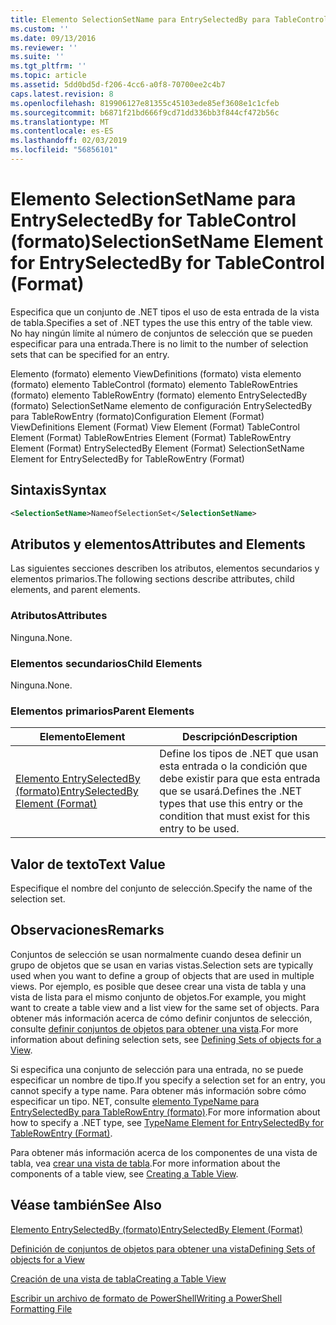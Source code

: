 ```yaml
---
title: Elemento SelectionSetName para EntrySelectedBy para TableControl (formato) | Microsoft Docs
ms.custom: ''
ms.date: 09/13/2016
ms.reviewer: ''
ms.suite: ''
ms.tgt_pltfrm: ''
ms.topic: article
ms.assetid: 5dd0bd5d-f206-4cc6-a0f8-70700ee2c4b7
caps.latest.revision: 8
ms.openlocfilehash: 819906127e81355c45103ede85ef3608e1c1cfeb
ms.sourcegitcommit: b6871f21bd666f9cd71dd336bb3f844cf472b56c
ms.translationtype: MT
ms.contentlocale: es-ES
ms.lasthandoff: 02/03/2019
ms.locfileid: "56856101"
---
```

# <a name="selectionsetname-element-for-entryselectedby-for-tablecontrol-format"></a><span data-ttu-id="b5682-102">Elemento SelectionSetName para EntrySelectedBy for TableControl (formato)</span><span class="sxs-lookup"><span data-stu-id="b5682-102">SelectionSetName Element for EntrySelectedBy for TableControl (Format)</span></span>

<span data-ttu-id="b5682-103">Especifica que un conjunto de .NET tipos el uso de esta entrada de la vista de tabla.</span><span class="sxs-lookup"><span data-stu-id="b5682-103">Specifies a set of .NET types the use this entry of the table view.</span></span> <span data-ttu-id="b5682-104">No hay ningún límite al número de conjuntos de selección que se pueden especificar para una entrada.</span><span class="sxs-lookup"><span data-stu-id="b5682-104">There is no limit to the number of selection sets that can be specified for an entry.</span></span>

<span data-ttu-id="b5682-105">Elemento (formato) elemento ViewDefinitions (formato) vista elemento (formato) elemento TableControl (formato) elemento TableRowEntries (formato) elemento TableRowEntry (formato) elemento EntrySelectedBy (formato) SelectionSetName elemento de configuración EntrySelectedBy para TableRowEntry (formato)</span><span class="sxs-lookup"><span data-stu-id="b5682-105">Configuration Element (Format) ViewDefinitions Element (Format) View Element (Format) TableControl Element (Format) TableRowEntries Element (Format) TableRowEntry Element (Format) EntrySelectedBy Element (Format) SelectionSetName Element for EntrySelectedBy for TableRowEntry (Format)</span></span>

## <a name="syntax"></a><span data-ttu-id="b5682-106">Sintaxis</span><span class="sxs-lookup"><span data-stu-id="b5682-106">Syntax</span></span>

```xml
<SelectionSetName>NameofSelectionSet</SelectionSetName>
```

## <a name="attributes-and-elements"></a><span data-ttu-id="b5682-107">Atributos y elementos</span><span class="sxs-lookup"><span data-stu-id="b5682-107">Attributes and Elements</span></span>

<span data-ttu-id="b5682-108">Las siguientes secciones describen los atributos, elementos secundarios y elementos primarios.</span><span class="sxs-lookup"><span data-stu-id="b5682-108">The following sections describe attributes, child elements, and parent elements.</span></span>

### <a name="attributes"></a><span data-ttu-id="b5682-109">Atributos</span><span class="sxs-lookup"><span data-stu-id="b5682-109">Attributes</span></span>

<span data-ttu-id="b5682-110">Ninguna.</span><span class="sxs-lookup"><span data-stu-id="b5682-110">None.</span></span>

### <a name="child-elements"></a><span data-ttu-id="b5682-111">Elementos secundarios</span><span class="sxs-lookup"><span data-stu-id="b5682-111">Child Elements</span></span>

<span data-ttu-id="b5682-112">Ninguna.</span><span class="sxs-lookup"><span data-stu-id="b5682-112">None.</span></span>

### <a name="parent-elements"></a><span data-ttu-id="b5682-113">Elementos primarios</span><span class="sxs-lookup"><span data-stu-id="b5682-113">Parent Elements</span></span>

|<span data-ttu-id="b5682-114">Elemento</span><span class="sxs-lookup"><span data-stu-id="b5682-114">Element</span></span>|<span data-ttu-id="b5682-115">Descripción</span><span class="sxs-lookup"><span data-stu-id="b5682-115">Description</span></span>|
|-------------|-----------------|
|[<span data-ttu-id="b5682-116">Elemento EntrySelectedBy (formato)</span><span class="sxs-lookup"><span data-stu-id="b5682-116">EntrySelectedBy Element (Format)</span></span>](./entryselectedby-element-for-tablerowentry-for-tablecontrol-format.md)|<span data-ttu-id="b5682-117">Define los tipos de .NET que usan esta entrada o la condición que debe existir para que esta entrada que se usará.</span><span class="sxs-lookup"><span data-stu-id="b5682-117">Defines the .NET types that use this entry or the condition that must exist for this entry to be used.</span></span>|

## <a name="text-value"></a><span data-ttu-id="b5682-118">Valor de texto</span><span class="sxs-lookup"><span data-stu-id="b5682-118">Text Value</span></span>

<span data-ttu-id="b5682-119">Especifique el nombre del conjunto de selección.</span><span class="sxs-lookup"><span data-stu-id="b5682-119">Specify the name of the selection set.</span></span>

## <a name="remarks"></a><span data-ttu-id="b5682-120">Observaciones</span><span class="sxs-lookup"><span data-stu-id="b5682-120">Remarks</span></span>

<span data-ttu-id="b5682-121">Conjuntos de selección se usan normalmente cuando desea definir un grupo de objetos que se usan en varias vistas.</span><span class="sxs-lookup"><span data-stu-id="b5682-121">Selection sets are typically used when you want to define a group of objects that are used in multiple views.</span></span> <span data-ttu-id="b5682-122">Por ejemplo, es posible que desee crear una vista de tabla y una vista de lista para el mismo conjunto de objetos.</span><span class="sxs-lookup"><span data-stu-id="b5682-122">For example, you might want to create a table view and a list view for the same set of objects.</span></span> <span data-ttu-id="b5682-123">Para obtener más información acerca de cómo definir conjuntos de selección, consulte [definir conjuntos de objetos para obtener una vista](./defining-selection-sets.md).</span><span class="sxs-lookup"><span data-stu-id="b5682-123">For more information about defining selection sets, see [Defining Sets of objects for a View](./defining-selection-sets.md).</span></span>

<span data-ttu-id="b5682-124">Si especifica una conjunto de selección para una entrada, no se puede especificar un nombre de tipo.</span><span class="sxs-lookup"><span data-stu-id="b5682-124">If you specify a selection set for an entry, you cannot specify a type name.</span></span> <span data-ttu-id="b5682-125">Para obtener más información sobre cómo especificar un tipo. NET, consulte [elemento TypeName para EntrySelectedBy para TableRowEntry (formato)](./typename-element-for-entryselectedby-for-tablecontrol-format.md).</span><span class="sxs-lookup"><span data-stu-id="b5682-125">For more information about how to specify a .NET type, see [TypeName Element for EntrySelectedBy for TableRowEntry (Format)](./typename-element-for-entryselectedby-for-tablecontrol-format.md).</span></span>

<span data-ttu-id="b5682-126">Para obtener más información acerca de los componentes de una vista de tabla, vea [crear una vista de tabla](./creating-a-table-view.md).</span><span class="sxs-lookup"><span data-stu-id="b5682-126">For more information about the components of a table view, see [Creating a Table View](./creating-a-table-view.md).</span></span>

## <a name="see-also"></a><span data-ttu-id="b5682-127">Véase también</span><span class="sxs-lookup"><span data-stu-id="b5682-127">See Also</span></span>

[<span data-ttu-id="b5682-128">Elemento EntrySelectedBy (formato)</span><span class="sxs-lookup"><span data-stu-id="b5682-128">EntrySelectedBy Element (Format)</span></span>](./entryselectedby-element-for-tablerowentry-for-tablecontrol-format.md)

[<span data-ttu-id="b5682-129">Definición de conjuntos de objetos para obtener una vista</span><span class="sxs-lookup"><span data-stu-id="b5682-129">Defining Sets of objects for a View</span></span>](./defining-selection-sets.md)

[<span data-ttu-id="b5682-130">Creación de una vista de tabla</span><span class="sxs-lookup"><span data-stu-id="b5682-130">Creating a Table View</span></span>](./creating-a-table-view.md)

[<span data-ttu-id="b5682-131">Escribir un archivo de formato de PowerShell</span><span class="sxs-lookup"><span data-stu-id="b5682-131">Writing a PowerShell Formatting File</span></span>](./writing-a-powershell-formatting-file.md)
